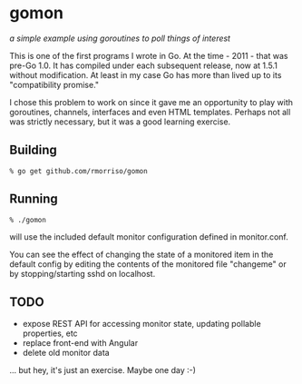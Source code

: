 # gomon
*a simple example using goroutines to poll things of interest*

This is one of the first programs I wrote in Go. At the time - 2011 - that
was pre-Go 1.0. It has compiled under each subsequent release, now at
1.5.1 without modification. At least in my case Go has more than lived up to
its "compatibility promise."

I chose this problem to work on since it gave me an opportunity to play
with goroutines, channels, interfaces and even HTML templates.
Perhaps not all was strictly necessary, but it was a good learning exercise.

## Building

```% go get github.com/rmorriso/gomon```

## Running

```% ./gomon```

will use the included default monitor configuration defined in monitor.conf.

You can see the effect of changing the state of a monitored item
in the default config by editing
the contents of the monitored file "changeme" or by stopping/starting
sshd on localhost.

## TODO

* expose REST API for accessing monitor state, updating pollable properties, etc
* replace front-end with Angular
* delete old monitor data

... but hey, it's just an exercise. Maybe one day :-)

